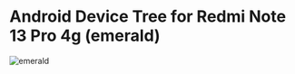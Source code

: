 # Android Device Tree for Redmi Note 13 Pro 4g (emerald)

![emerald](https://fdn2.gsmarena.com/vv/bigpic/xiaomi-redmi-note-13-pro-4g.jpg)

